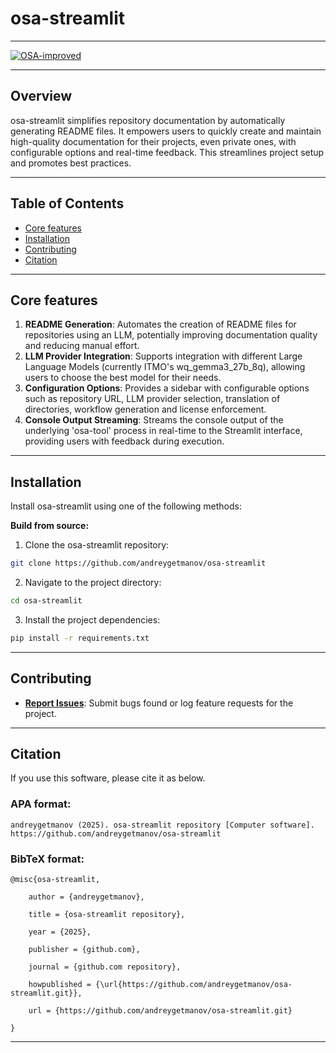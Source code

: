 # osa-streamlit

---

[![OSA-improved](https://img.shields.io/badge/improved%20by-OSA-yellow)](https://github.com/aimclub/OSA)

---

## Overview

osa-streamlit simplifies repository documentation by automatically generating README files. It empowers users to quickly create and maintain high-quality documentation for their projects, even private ones, with configurable options and real-time feedback. This streamlines project setup and promotes best practices.

---

## Table of Contents

- [Core features](#core-features)
- [Installation](#installation)
- [Contributing](#contributing)
- [Citation](#citation)

---
## Core features

1. **README Generation**: Automates the creation of README files for repositories using an LLM, potentially improving documentation quality and reducing manual effort.
2. **LLM Provider Integration**: Supports integration with different Large Language Models (currently ITMO's wq_gemma3_27b_8q), allowing users to choose the best model for their needs.
3. **Configuration Options**: Provides a sidebar with configurable options such as repository URL, LLM provider selection, translation of directories, workflow generation and license enforcement.
4. **Console Output Streaming**: Streams the console output of the underlying 'osa-tool' process in real-time to the Streamlit interface, providing users with feedback during execution.

---

## Installation

Install osa-streamlit using one of the following methods:

**Build from source:**

1. Clone the osa-streamlit repository:
```sh
git clone https://github.com/andreygetmanov/osa-streamlit
```

2. Navigate to the project directory:
```sh
cd osa-streamlit
```

3. Install the project dependencies:

```sh
pip install -r requirements.txt
```

---

## Contributing

- **[Report Issues](https://github.com/andreygetmanov/osa-streamlit/issues)**: Submit bugs found or log feature requests for the project.

---

## Citation

If you use this software, please cite it as below.

### APA format:

    andreygetmanov (2025). osa-streamlit repository [Computer software]. https://github.com/andreygetmanov/osa-streamlit

### BibTeX format:

    @misc{osa-streamlit,

        author = {andreygetmanov},

        title = {osa-streamlit repository},

        year = {2025},

        publisher = {github.com},

        journal = {github.com repository},

        howpublished = {\url{https://github.com/andreygetmanov/osa-streamlit.git}},

        url = {https://github.com/andreygetmanov/osa-streamlit.git}

    }

---
